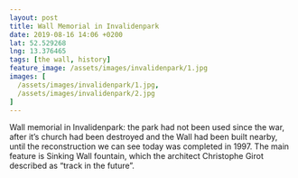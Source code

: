 ```yaml
---
layout: post
title: Wall Memorial in Invalidenpark
date: 2019-08-16 14:06 +0200
lat: 52.529268
lng: 13.376465
tags: [the wall, history]
feature_image: /assets/images/invalidenpark/1.jpg
images: [
  /assets/images/invalidenpark/1.jpg,
  /assets/images/invalidenpark/2.jpg
]
---
```


Wall memorial in Invalidenpark: the park had not been used since the war, after it’s church had been destroyed and the Wall had been built nearby, until the reconstruction we can see today was completed in 1997. The main feature is Sinking Wall fountain, which the architect Christophe Girot described as “track in the future”.
